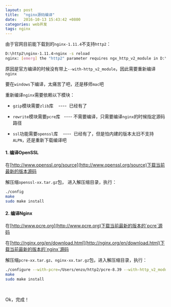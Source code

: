 ```yaml
---
layout: post
title:  "nginx源码编译"
date:   2016-10-13 15:43:42 +0800
categories: web开发
tags: nginx
---
```


由于官网目前能下载到的`nginx-1.11.4`不支持`http2`：

```bash
D:\http2\nginx-1.11.4>nginx -s reload
nginx: [emerg] the "http2" parameter requires ngx_http_v2_module in D:\http2\nginx-1.11.4/conf/nginx.conf:98
```

原因是官方编译的时候没有带上`--with-http_v2_module`，因此需要重新编译`nginx`

要在`windows`下编译，太痛苦了吧，还是移师`mac`吧

重新编译`nginx`需要依赖以下模块：

* `gzip`模块需要`zlib`库    ----  已经有了

* `rewrite`模块需要`pcre`库   ---- 不需要编译，只需要编译`nginx`的时候指定源码路径

* `ssl`功能需要`openssl`库    ----  已经有了，但是怕内建的版本太旧不支持`ALPN`，还是重新下载编译吧

#### 1. 编译OpenSSL

在[http://www.openssl.org/source](http://www.openssl.org/source)下载当前最新的版本源码

解压缩`openssl-xx.tar.gz`包， 进入解压缩目录，执行：

```bash
./config
make
sudo make install
```

#### 2. 编译Nginx

在[http://www.pcre.org](http://www.pcre.org)下载当前最新的版本的`pcre`源码

在[http://nginx.org/en/download.html](http://nginx.org/en/download.html)下载当前最新的版本的`nginx`源码

解压缩`pcre-xx.tar.gz`、`nginx-xx.tar.gz`包，进入解压缩目录，执行：

```bash
./configure --with-pcre=/Users/enzo/http2/pcre-8.39 --with-http_v2_module --with-http_ssl_module
make
sudo make install
```
 

Ok，完成！
